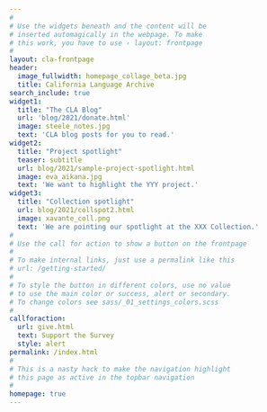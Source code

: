 ```yaml
---
#
# Use the widgets beneath and the content will be
# inserted automagically in the webpage. To make
# this work, you have to use › layout: frontpage
#
layout: cla-frontpage
header:
  image_fullwidth: homepage_collage_beta.jpg
  title: California Language Archive
search_include: true
widget1:
  title: "The CLA Blog"
  url: 'blog/2021/donate.html'
  image: steele_notes.jpg
  text: 'CLA blog posts for you to read.'
widget2:
  title: "Project spotlight"
  teaser: subtitle
  url: blog/2021/sample-project-spotlight.html
  image: eva_aikana.jpg
  text: 'We want to highlight the YYY project.'
widget3:
  title: "Collection spotlight"
  url: blog/2021/collspot2.html
  image: xavante_coll.png
  text: 'We are pointing our spotlight at the XXX Collection.'
#
# Use the call for action to show a button on the frontpage
#
# To make internal links, just use a permalink like this
# url: /getting-started/
#
# To style the button in different colors, use no value
# to use the main color or success, alert or secondary.
# To change colors see sass/_01_settings_colors.scss
#
callforaction:
  url: give.html
  text: Support the Survey
  style: alert
permalink: /index.html
#
# This is a nasty hack to make the navigation highlight
# this page as active in the topbar navigation
#
homepage: true
---
```


